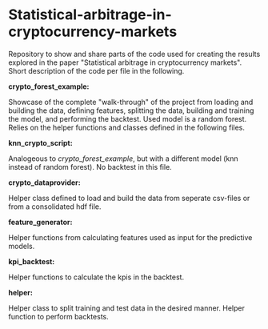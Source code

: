 # Statistical-arbitrage-in-cryptocurrency-markets
Repository to show and share parts of the code used for creating the results explored in the paper "Statistical arbitrage in cryptocurrency markets". Short description of the code per file in the following.

**crypto_forest_example:** 

Showcase of the complete "walk-through" of the project from loading and building the data, defining features, splitting the data, building and training the model, and performing the backtest. Used model is a random forest. Relies on the helper functions and classes defined in the following files.

**knn_crypto_script:**

Analogeous to _crypto_forest_example_, but with a different model (knn instead of random forest). No backtest in this file.

**crypto_dataprovider:**

Helper class defined to load and build the data from seperate csv-files or from a consolidated hdf file.

**feature_generator:**

Helper functions from calculating features used as input for the predictive models.

**kpi_backtest:**

Helper functions to calculate the kpis in the backtest.

**helper:**

Helper class to split training and test data in the desired manner. Helper function to perform backtests.
